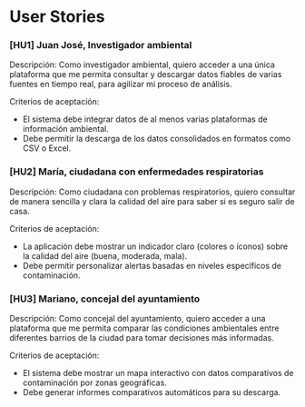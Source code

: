 # User Stories


### [HU1] Juan José, Investigador ambiental

Descripción: Como investigador ambiental, quiero acceder a una única plataforma que me permita consultar y descargar datos fiables de varias fuentes en tiempo real, para agilizar mi proceso de análisis.

Criterios de aceptación:
- El sistema debe integrar datos de al menos varias plataformas de información ambiental.
- Debe permitir la descarga de los datos consolidados en formatos como CSV o Excel.

### [HU2] María, ciudadana con enfermedades respiratorias

Descripción: Como ciudadana con problemas respiratorios, quiero consultar de manera sencilla y clara la calidad del aire para saber si es seguro salir de casa.

Criterios de aceptación:
- La aplicación debe mostrar un indicador claro (colores o íconos) sobre la calidad del aire (buena, moderada, mala).
- Debe permitir personalizar alertas basadas en niveles específicos de contaminación.

### [HU3] Mariano, concejal del ayuntamiento

Descripción: Como concejal del ayuntamiento, quiero acceder a una plataforma que me permita comparar las condiciones ambientales entre diferentes barrios de la ciudad para tomar decisiones más informadas.

Criterios de aceptación:
- El sistema debe mostrar un mapa interactivo con datos comparativos de contaminación por zonas geográficas.
- Debe generar informes comparativos automáticos para su descarga.
